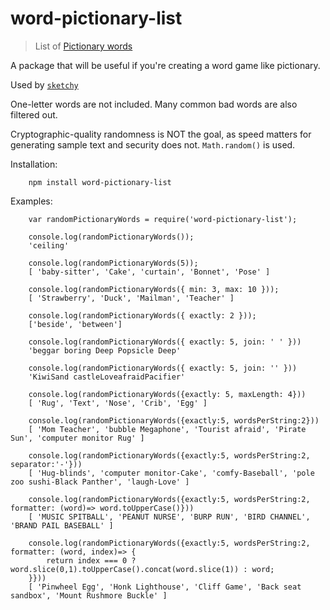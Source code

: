 # word-pictionary-list 

> List of [Pictionary words](http://www.classywish.com/pictionary-words/)

A package that will be useful if you're creating a word game like pictionary.

Used by [`sketchy`](https://github.com/engichang1467/Sketchy)

One-letter words are not included. Many common bad words are also filtered out.

Cryptographic-quality randomness is NOT the goal, as speed matters for generating sample text and security does not. `Math.random()` is used.

Installation:
```
    npm install word-pictionary-list
```

Examples:
```
    var randomPictionaryWords = require('word-pictionary-list');

    console.log(randomPictionaryWords());
    'ceiling'

    console.log(randomPictionaryWords(5));
    [ 'baby-sitter', 'Cake', 'curtain', 'Bonnet', 'Pose' ]

    console.log(randomPictionaryWords({ min: 3, max: 10 }));
    [ 'Strawberry', 'Duck', 'Mailman', 'Teacher' ]

    console.log(randomPictionaryWords({ exactly: 2 }));
    ['beside', 'between']

    console.log(randomPictionaryWords({ exactly: 5, join: ' ' }))
    'beggar boring Deep Popsicle Deep'
    
    console.log(randomPictionaryWords({ exactly: 5, join: '' }))
    'KiwiSand castleLoveafraidPacifier'

    console.log(randomPictionaryWords({exactly: 5, maxLength: 4}))
    [ 'Rug', 'Text', 'Nose', 'Crib', 'Egg' ]

    console.log(randomPictionaryWords({exactly:5, wordsPerString:2}))
    [ 'Mom Teacher', 'bubble Megaphone', 'Tourist afraid', 'Pirate Sun', 'computer monitor Rug' ]

    console.log(randomPictionaryWords({exactly:5, wordsPerString:2, separator:'-'}))
    [ 'Hug-blinds', 'computer monitor-Cake', 'comfy-Baseball', 'pole zoo sushi-Black Panther', 'laugh-Love' ]

    console.log(randomPictionaryWords({exactly:5, wordsPerString:2, formatter: (word)=> word.toUpperCase()}))
    [ 'MUSIC SPITBALL', 'PEANUT NURSE', 'BURP RUN', 'BIRD CHANNEL', 'BRAND PAIL BASEBALL' ]

    console.log(randomPictionaryWords({exactly:5, wordsPerString:2, formatter: (word, index)=> {
        return index === 0 ? word.slice(0,1).toUpperCase().concat(word.slice(1)) : word;
    }}))
    [ 'Pinwheel Egg', 'Honk Lighthouse', 'Cliff Game', 'Back seat sandbox', 'Mount Rushmore Buckle' ]
```